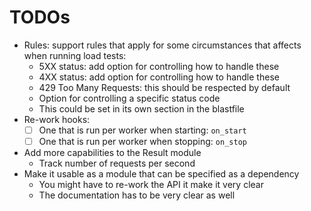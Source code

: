 # TODOs

- Rules: support rules that apply for some circumstances that affects\
  when running load tests:
  - 5XX status: add option for controlling how to handle these
  - 4XX status: add option for controlling how to handle these
  - 429 Too Many Requests: this should be respected by default
  - Option for controlling a specific status code
  - This could be set in its own section in the blastfile
- Re-work hooks:
  - [ ] One that is run per worker when starting: `on_start`
  - [ ] One that is run per worker when stopping: `on_stop`
- Add more capabilities to the Result module
  - Track number of requests per second
- Make it usable as a module that can be specified as a dependency
  - You might have to re-work the API it make it very clear
  - The documentation has to be very clear as well

